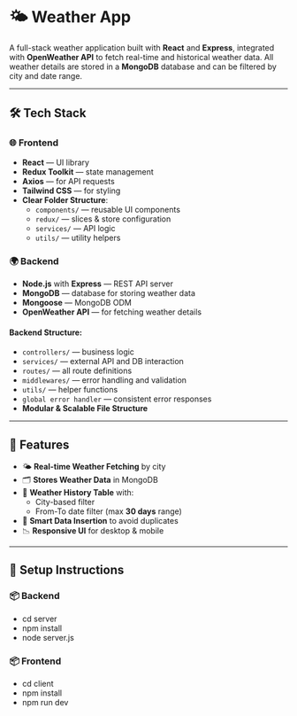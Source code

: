 # 🌤️ Weather App

A full-stack weather application built with **React** and **Express**, integrated with **OpenWeather API** to fetch real-time and historical weather data. All weather details are stored in a **MongoDB** database and can be filtered by city and date range.

---

## 🛠 Tech Stack

### 🌐 Frontend
- **React** — UI library
- **Redux Toolkit** — state management
- **Axios** — for API requests
- **Tailwind CSS** — for styling
- **Clear Folder Structure**:
  - `components/` — reusable UI components
  - `redux/` — slices & store configuration
  - `services/` — API logic
  - `utils/` — utility helpers

### 🌍 Backend
- **Node.js** with **Express** — REST API server
- **MongoDB** — database for storing weather data
- **Mongoose** — MongoDB ODM
- **OpenWeather API** — for fetching weather details

#### Backend Structure:
- `controllers/` — business logic
- `services/` — external API and DB interaction
- `routes/` — all route definitions
- `middlewares/` — error handling and validation
- `utils/` — helper functions
- `global error handler` — consistent error responses
- **Modular & Scalable File Structure**

---

## 💾 Features

- 🌤 **Real-time Weather Fetching** by city
- 🗂 **Stores Weather Data** in MongoDB
- 📆 **Weather History Table** with:
  - City-based filter
  - From-To date filter (max **30 days** range)
- 🧠 **Smart Data Insertion** to avoid duplicates
- 📉 **Responsive UI** for desktop & mobile

---


## 🔧 Setup Instructions

### 📦 Backend
- cd server
- npm install
- node server.js

### 📦 Frontend
- cd client
- npm install
- npm run dev
